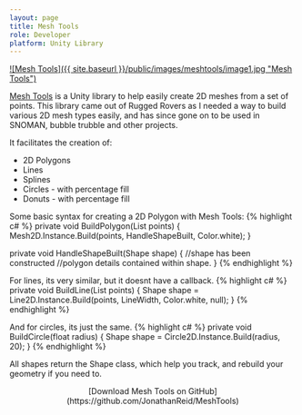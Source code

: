 ```yaml
---
layout: page
title: Mesh Tools
role: Developer
platform: Unity Library
---
```


<a href="https://github.com/JonathanReid/MeshTools">![Mesh Tools]({{ site.baseurl }}/public/images/meshtools/image1.jpg "Mesh Tools")</a>
 
[Mesh Tools](https://github.com/JonathanReid/MeshTools) is a Unity library to help easily create 2D meshes from a set of points. This library came out of Rugged Rovers as I needed a way to build various 2D mesh types easily, and has since gone on to be used in SNOMAN, bubble trubble and other projects.

It facilitates the creation of:

* 2D Polygons
* Lines
* Splines
* Circles - with percentage fill
* Donuts - with percentage fill

Some basic syntax for creating a 2D Polygon with Mesh Tools:
{% highlight c# %}
private void BuildPolygon(List<Vector2> points)
{
	Mesh2D.Instance.Build(points, HandleShapeBuilt, Color.white);
}

private void HandleShapeBuilt(Shape shape)
{
	//shape has been constructed
	//polygon details contained within shape.
}
{% endhighlight %}

For lines, its very similar, but it doesnt have a callback.
{% highlight c# %}
private void BuildLine(List<Vector2> points)
{
	Shape shape = Line2D.Instance.Build(points, LineWidth, Color.white, null);
}
{% endhighlight %}

And for circles, its just the same.
{% highlight c# %}
private void BuildCircle(float radius)
{
	Shape shape = Circle2D.Instance.Build(radius, 20);
}
{% endhighlight %}

All shapes return the Shape class, which help you track, and rebuild your geometry if you need to.

<center>
[Download Mesh Tools on GitHub](https://github.com/JonathanReid/MeshTools) 
</center>